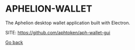 # APHELION-WALLET

 The Aphelion desktop wallet application built with Electron.
 
 SITE: https://github.com/aphtoken/aph-wallet-gui

 [Go back](https://portable-linux-apps.github.io/apps.html)
